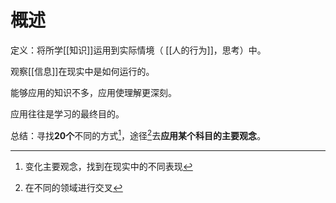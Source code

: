 # 概述
定义：将所学[[知识]]运用到实际情境（ [[人的行为]]，思考）中。

观察[[信息]]在现实中是如何运行的。

能够应用的知识不多，应用使理解更深刻。

应用往往是学习的最终目的。

总结：寻找**20个**不同的方式[^1]，途径[^2]去**应用某个科目的主要观念**。

[^1]: 变化主要观念，找到在现实中的不同表现
[^2]: 在不同的领域进行交叉